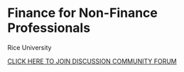 # Finance for Non-Finance Professionals
Rice University

[CLICK HERE TO JOIN DISCUSSION COMMUNITY FORUM](https://chat.whatsapp.com/JQgNdtN1LN64QXGcpySUKD?mode=r_t)
